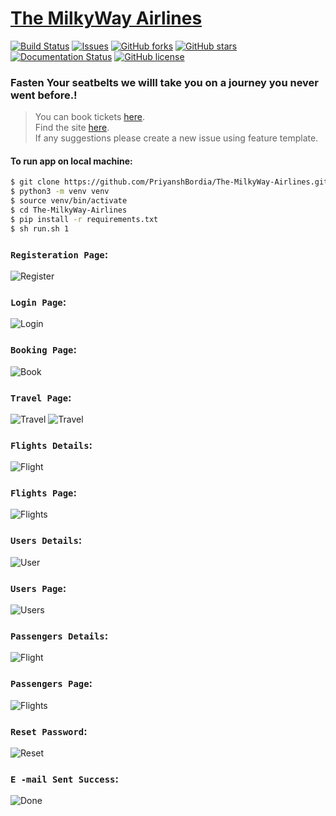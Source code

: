 # [The MilkyWay Airlines](https://priyanshbordia.github.io/The-MilkyWay-Airlines)

[![Build Status](https://travis-ci.com/PriyanshBordia/The-MilkyWay-Airlines.svg?branch=main)](https://travis-ci.com/PriyanshBordia/The-MilkyWay-Airlines)
[![Issues](http://img.shields.io/github/issues/PriyanshBordia/The-MilkyWay-Airlines.svg)](https://github.com/PriyanshBordia/The-MilkyWay-Airlines/issues)
[![GitHub forks](https://img.shields.io/github/forks/PriyanshBordia/The-MilkyWay-Airlines)](https://github.com/PriyanshBordia/The-MilkyWay-Airlines/network)
[![GitHub stars](https://img.shields.io/github/stars/PriyanshBordia/The-MilkyWay-Airlines)](https://github.com/PriyanshBordia/The-MilkyWay-Airlines/stargazers)
[![Documentation Status](https://readthedocs.org/projects/the-milkyway-airlines/badge/?version=latest)](https://the-milkyway-airlines.readthedocs.io/en/latest/?badge=latest)
[![GitHub license](https://img.shields.io/github/license/PriyanshBordia/The-MilkyWay-Airlines)](https://github.com/PriyanshBordia/The-MilkyWay-Airlines/blob/main/LICENSE)

### Fasten Your seatbelts we willl take you on a journey you never went before.!


> You can book tickets [here](https://the-milky-way-airlines.herokuapp.com).<br>
> Find the site [here](https://the-milkway-airlines.business.site/?m=true).<br>
> If any suggestions please create a new issue using feature template.

#### To run app on local machine:
```bash
$ git clone https://github.com/PriyanshBordia/The-MilkyWay-Airlines.git
$ python3 -m venv venv
$ source venv/bin/activate
$ cd The-MilkyWay-Airlines
$ pip install -r requirements.txt
$ sh run.sh 1
```

### `Registeration Page`:

![Register](./screenshots/register.png)

### `Login Page`:

![Login](./screenshots/login.png)

### `Booking Page`:

![Book](./screenshots/book.png)

### `Travel Page`:

![Travel](./screenshots/travel1.png)
![Travel](./screenshots/travel2.png)


### `Flights Details`:

![Flight](./screenshots/flight.png)

### `Flights Page`:

![Flights](./screenshots/flights.png)

### `Users Details`:

![User](./screenshots/user.png)

### `Users Page`:

![Users](./screenshots/users.png)

### `Passengers Details`:

![Flight](./screenshots/passenger.png)

### `Passengers Page`:

![Flights](./screenshots/passengers.png)

### `Reset Password`:

![Reset](./screenshots/reset.png)

### `E -mail Sent Success`:

![Done](./screenshots/done.png)
